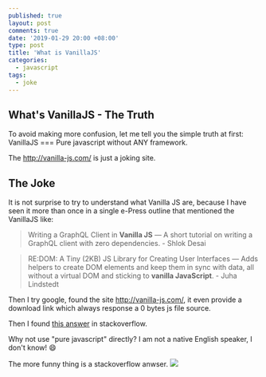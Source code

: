 ```yaml
---
published: true
layout: post
comments: true
date: '2019-01-29 20:00 +08:00'
type: post
title: 'What is VanillaJS'
categories:
  - javascript
tags:
  - joke
---
```


## What's VanillaJS - The Truth

To avoid making more confusion, let me tell you the simple truth at first: VanillaJS === Pure javascript without ANY framework.

The http://vanilla-js.com/ is just a joking site.

## The Joke

It is not surprise to try to understand what Vanilla JS are, because I have seen it more than once in a single e-Press outline that mentioned the VanillaJS like:

> Writing a GraphQL Client in **Vanilla JS** — A short tutorial on writing a GraphQL client with zero dependencies. - Shlok Desai

> RE:DOM: A Tiny (2KB) JS Library for Creating User Interfaces — Adds helpers to create DOM elements and keep them in sync with data, all without a virtual DOM and sticking to **vanilla JavaScript**. - Juha Lindstedt

Then I try google, found the site http://vanilla-js.com/, it even provide a download link which always response a 0 bytes js file source.

Then I found [this answer](https://stackoverflow.com/questions/20435653/what-is-vanillajs) in stackoverflow.

Why not use "pure javascript" directly? I am not a native English speaker, I don't know! 😄

The more funny thing is a stackoverflow anwser.
![](https://i.stack.imgur.com/HaQQI.png)
